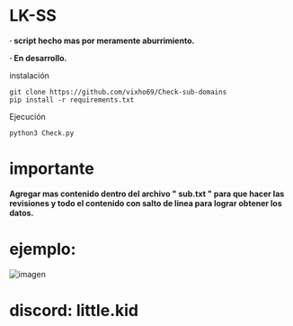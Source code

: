 # LK-SS

**· script hecho mas por meramente aburrimiento.**

**· En desarrollo.**

instalación
```
git clone https://github.com/vixho69/Check-sub-domains
pip install -r requirements.txt
```
Ejecución
```
python3 Check.py
```
# importante
**Agregar mas contenido dentro del archivo " sub.txt " para que hacer las revisiones y todo el contenido con salto de linea para lograr obtener los datos.**

# ejemplo:

![imagen](https://github.com/vixho69/Check-sub-domains/assets/133933012/6dc3ecd8-d380-4854-94d6-e854a7705188)

# discord: little.kid
